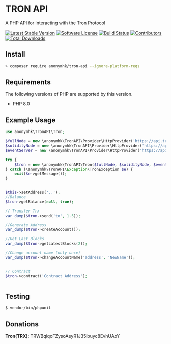 # TRON API
A PHP API for interacting with the Tron Protocol

[![Latest Stable Version](https://poser.pugx.org/anonymhk/tron-api/version)](https://packagist.org/packages/anonymhk/tron-api)
[![Software License](https://img.shields.io/badge/license-MIT-brightgreen.svg?style=flat-square)](LICENSE)
[![Build Status](https://api.travis-ci.com/anonymhk/tron-api.svg?branch=master)](https://travis-ci.com/anonymhk/tron-api)
[![Contributors](https://img.shields.io/github/contributors/anonymhk/tron-api.svg)](https://github.com/anonymhk/tron-api/graphs/contributors)
[![Total Downloads](https://img.shields.io/packagist/dt/anonymhk/tron-api.svg?style=flat-square)](https://packagist.org/packages/anonymhk/tron-api)

## Install

```bash
> composer require anonymhk/tron-api --ignore-platform-reqs
```
## Requirements

The following versions of PHP are supported by this version.

* PHP 8.0

## Example Usage

```php
use anonymhk\TronAPI\Tron;

$fullNode = new \anonymhk\TronAPI\Provider\HttpProvider('https://api.trongrid.io');
$solidityNode = new \anonymhk\TronAPI\Provider\HttpProvider('https://api.trongrid.io');
$eventServer = new \anonymhk\TronAPI\Provider\HttpProvider('https://api.trongrid.io');

try {
    $tron = new \anonymhk\TronAPI\Tron($fullNode, $solidityNode, $eventServer);
} catch (\anonymhk\TronAPI\Exception\TronException $e) {
    exit($e->getMessage());
}


$this->setAddress('..');
//Balance
$tron->getBalance(null, true);

// Transfer Trx
var_dump($tron->send('to', 1.5));

//Generate Address
var_dump($tron->createAccount());

//Get Last Blocks
var_dump($tron->getLatestBlocks(2));

//Change account name (only once)
var_dump($tron->changeAccountName('address', 'NewName'));


// Contract
$tron->contract('Contract Address');



```

## Testing

``` bash
$ vendor/bin/phpunit
```

## Donations
**Tron(TRX)**: TRWBqiqoFZysoAeyR1J35ibuyc8EvhUAoY

